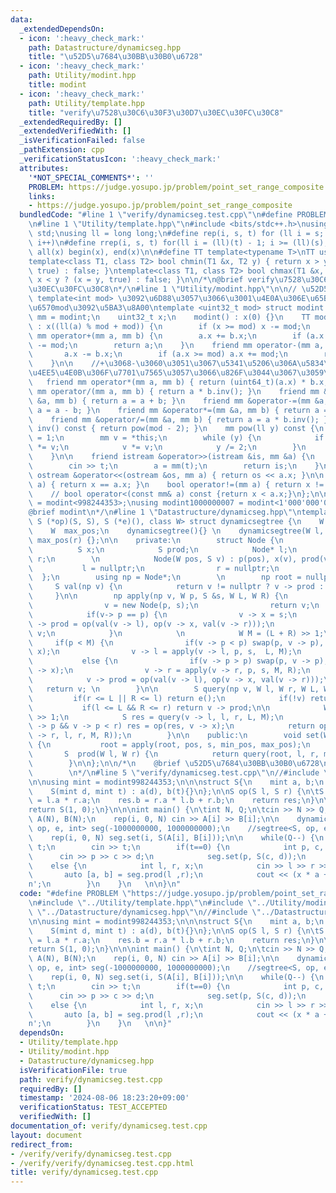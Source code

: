 ```yaml
---
data:
  _extendedDependsOn:
  - icon: ':heavy_check_mark:'
    path: Datastructure/dynamicseg.hpp
    title: "\u52D5\u7684\u30BB\u30B0\u6728"
  - icon: ':heavy_check_mark:'
    path: Utility/modint.hpp
    title: modint
  - icon: ':heavy_check_mark:'
    path: Utility/template.hpp
    title: "verify\u7528\u30C6\u30F3\u30D7\u30EC\u30FC\u30C8"
  _extendedRequiredBy: []
  _extendedVerifiedWith: []
  _isVerificationFailed: false
  _pathExtension: cpp
  _verificationStatusIcon: ':heavy_check_mark:'
  attributes:
    '*NOT_SPECIAL_COMMENTS*': ''
    PROBLEM: https://judge.yosupo.jp/problem/point_set_range_composite
    links:
    - https://judge.yosupo.jp/problem/point_set_range_composite
  bundledCode: "#line 1 \"verify/dynamicseg.test.cpp\"\n#define PROBLEM \"https://judge.yosupo.jp/problem/point_set_range_composite\"\
    \n#line 1 \"Utility/template.hpp\"\n#include <bits/stdc++.h>\nusing namespace\
    \ std;\nusing ll = long long;\n#define rep(i, s, t) for (ll i = s; i < (ll)(t);\
    \ i++)\n#define rrep(i, s, t) for(ll i = (ll)(t) - 1; i >= (ll)(s); i--)\n#define\
    \ all(x) begin(x), end(x)\n\n#define TT template<typename T>\nTT using vec = vector<T>;\n\
    template<class T1, class T2> bool chmin(T1 &x, T2 y) { return x > y ? (x = y,\
    \ true) : false; }\ntemplate<class T1, class T2> bool chmax(T1 &x, T2 y) { return\
    \ x < y ? (x = y, true) : false; }\n\n/*\n@brief verify\u7528\u30C6\u30F3\u30D7\
    \u30EC\u30FC\u30C8\n*/\n#line 1 \"Utility/modint.hpp\"\n\n// \u52D5\u7684mod :\
    \ template<int mod> \u3092\u6D88\u3057\u3066\u3001\u4E0A\u306E\u65B9\u3067\u5909\
    \u6570mod\u3092\u5BA3\u8A00\ntemplate <uint32_t mod> struct modint {\n    using\
    \ mm = modint;\n    uint32_t x;\n    modint() : x(0) {}\n    TT modint(T a = 0)\
    \ : x((ll(a) % mod + mod)) {\n        if (x >= mod) x -= mod;\n    }\n\n    friend\
    \ mm operator+(mm a, mm b) {\n        a.x += b.x;\n        if (a.x >= mod) a.x\
    \ -= mod;\n        return a;\n    }\n    friend mm operator-(mm a, mm b) {\n \
    \       a.x -= b.x;\n        if (a.x >= mod) a.x += mod;\n        return a;\n\
    \    }\n\n    //+\u3068-\u3060\u3051\u3067\u5341\u5206\u306A\u5834\u5408\u3001\
    \u4EE5\u4E0B\u306F\u7701\u7565\u3057\u3066\u826F\u3044\u3067\u3059\u3002\n\n \
    \   friend mm operator*(mm a, mm b) { return (uint64_t)(a.x) * b.x; }\n    friend\
    \ mm operator/(mm a, mm b) { return a * b.inv(); }\n    friend mm &operator+=(mm\
    \ &a, mm b) { return a = a + b; }\n    friend mm &operator-=(mm &a, mm b) { return\
    \ a = a - b; }\n    friend mm &operator*=(mm &a, mm b) { return a = a * b; }\n\
    \    friend mm &operator/=(mm &a, mm b) { return a = a * b.inv(); }\n\n    mm\
    \ inv() const { return pow(mod - 2); }\n    mm pow(ll y) const {\n        mm res\
    \ = 1;\n        mm v = *this;\n        while (y) {\n            if (y & 1) res\
    \ *= v;\n            v *= v;\n            y /= 2;\n        }\n        return res;\n\
    \    }\n\n    friend istream &operator>>(istream &is, mm &a) {\n        ll t;\n\
    \        cin >> t;\n        a = mm(t);\n        return is;\n    }\n\n    friend\
    \ ostream &operator<<(ostream &os, mm a) { return os << a.x; }\n\n    bool operator==(mm\
    \ a) { return x == a.x; }\n    bool operator!=(mm a) { return x != a.x; }\n\n\
    \    // bool operator<(const mm& a) const {return x < a.x;}\n};\n\nusing modint998244353\
    \ = modint<998244353>;\nusing modint1000000007 = modint<1'000'000'007>;\n\n/*\n\
    @brief modint\n*/\n#line 1 \"Datastructure/dynamicseg.hpp\"\ntemplate <class S,\
    \ S (*op)(S, S), S (*e)(), class W> struct dynamicsegtree {\n    W  min_pos;\n\
    \    W  max_pos;\n    dynamicsegtree(){} \n    dynamicsegtree(W l, W r) :  min_pos(l),\
    \ max_pos(r) {};\n\n    private:\n        struct Node {\n            W p;\n  \
    \          S x;\n            S prod;\n            Node* l;\n            Node*\
    \ r;\n        \n            Node(W pos, S v) : p(pos), x(v), prod(v) {\n     \
    \           l = nullptr;\n                r = nullptr;\n            }\n      \
    \  };\n        using np = Node*;\n        \n        np root = nullptr;\n\n   \
    \     S val(np v) {\n            return v != nullptr ? v -> prod : e(); \n   \
    \     }\n\n        np apply(np v, W p, S &s, W L, W R) {\n            if(!v) {\n\
    \                v = new Node(p, s);\n                return v;\n            }\n\
    \            if(v-> p == p) {\n                v -> x = s;\n                v\
    \ -> prod = op(val(v -> l), op(v -> x, val(v -> r)));\n                return\
    \ v;\n            }\n            \n            W M = (L + R) >> 1;\n\n       \
    \     if(p < M) {\n                if(v -> p < p) swap(p, v -> p), swap(s, v ->\
    \ x);\n                v -> l = apply(v -> l, p, s,  L, M);\n            }\n \
    \           else {\n                if(v -> p > p) swap(p, v -> p), swap(s, v\
    \ -> x);\n                v -> r = apply(v -> r, p, s, M, R);\n            }\n\
    \            v -> prod = op(val(v -> l), op(v -> x, val(v -> r)));\n         \
    \   return v; \n        }\n\n        S query(np v, W l, W r, W L, W R) {\n   \
    \         if(r <= L || R <= l) return e();\n            if(!v) return e();\n \
    \           if(l <= L && R <= r) return v -> prod;\n\n            W M = (L + R)\
    \ >> 1;\n            S res = query(v -> l, l, r, L, M);\n            if(l <= v\
    \ -> p && v -> p < r) res = op(res, v -> x);\n            return op(res, query(v\
    \ -> r, l, r, M, R));\n        }\n\n    public:\n        void set(W pos, S s)\
    \ {\n           root = apply(root, pos, s, min_pos, max_pos);\n        }\n\n \
    \       S  prod(W l, W r) {\n            return query(root, l, r, min_pos, max_pos);\n\
    \        }\n\n};\n\n/*\n    @brief \u52D5\u7684\u30BB\u30B0\u6728\n    @docs doc/dynamicseg.md\n\
    \        \n*/\n#line 5 \"verify/dynamicseg.test.cpp\"\n//#include \"../Datastructure/segtree.hpp\"\
    \n\nusing mint = modint998244353;\n\n\nstruct S{\n    mint a, b;\n    S(){}\n\
    \    S(mint d, mint t) : a(d), b(t){}\n};\n\nS op(S l, S r) {\n\tS res;\n    res.a\
    \ = l.a * r.a;\n    res.b = r.a * l.b + r.b;\n    return res;\n}\n\nS e() {\n\t\
    return S(1, 0);\n}\n\n\nint main() {\n\tint N, Q;\n\tcin >> N >> Q;\n    vec<ll>\
    \ A(N), B(N);\n    rep(i, 0, N) cin >> A[i] >> B[i];\n\n    dynamicsegtree<S,\
    \ op, e, int> seg(-1000000000, 1000000000);\n    //segtree<S, op, e> seg(N);\n\
    \    rep(i, 0, N) seg.set(i, S(A[i], B[i]));\n\n    while(Q--) {\n        int\
    \ t;\n        cin >> t;\n        if(t==0) {\n            int p, c, d;\n      \
    \      cin >> p >> c >> d;\n            seg.set(p, S(c, d));\n        }\n    \
    \    else {\n            int l, r, x;\n            cin >> l >> r >> x;\n     \
    \       auto [a, b] = seg.prod(l ,r);\n            cout << (x * a + b).x << '\\\
    n';\n        }\n    }\n   \n\n}\n"
  code: "#define PROBLEM \"https://judge.yosupo.jp/problem/point_set_range_composite\"\
    \n#include \"../Utility/template.hpp\"\n#include \"../Utility/modint.hpp\"\n#include\
    \ \"../Datastructure/dynamicseg.hpp\"\n//#include \"../Datastructure/segtree.hpp\"\
    \n\nusing mint = modint998244353;\n\n\nstruct S{\n    mint a, b;\n    S(){}\n\
    \    S(mint d, mint t) : a(d), b(t){}\n};\n\nS op(S l, S r) {\n\tS res;\n    res.a\
    \ = l.a * r.a;\n    res.b = r.a * l.b + r.b;\n    return res;\n}\n\nS e() {\n\t\
    return S(1, 0);\n}\n\n\nint main() {\n\tint N, Q;\n\tcin >> N >> Q;\n    vec<ll>\
    \ A(N), B(N);\n    rep(i, 0, N) cin >> A[i] >> B[i];\n\n    dynamicsegtree<S,\
    \ op, e, int> seg(-1000000000, 1000000000);\n    //segtree<S, op, e> seg(N);\n\
    \    rep(i, 0, N) seg.set(i, S(A[i], B[i]));\n\n    while(Q--) {\n        int\
    \ t;\n        cin >> t;\n        if(t==0) {\n            int p, c, d;\n      \
    \      cin >> p >> c >> d;\n            seg.set(p, S(c, d));\n        }\n    \
    \    else {\n            int l, r, x;\n            cin >> l >> r >> x;\n     \
    \       auto [a, b] = seg.prod(l ,r);\n            cout << (x * a + b).x << '\\\
    n';\n        }\n    }\n   \n\n}"
  dependsOn:
  - Utility/template.hpp
  - Utility/modint.hpp
  - Datastructure/dynamicseg.hpp
  isVerificationFile: true
  path: verify/dynamicseg.test.cpp
  requiredBy: []
  timestamp: '2024-08-06 18:23:20+09:00'
  verificationStatus: TEST_ACCEPTED
  verifiedWith: []
documentation_of: verify/dynamicseg.test.cpp
layout: document
redirect_from:
- /verify/verify/dynamicseg.test.cpp
- /verify/verify/dynamicseg.test.cpp.html
title: verify/dynamicseg.test.cpp
---
```

